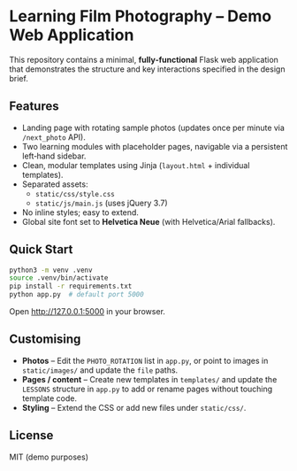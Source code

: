 
# Learning Film Photography – Demo Web Application

This repository contains a minimal, **fully‑functional** Flask web application that demonstrates
the structure and key interactions specified in the design brief.

## Features

* Landing page with rotating sample photos (updates once per minute via `/next_photo` API).
* Two learning modules with placeholder pages, navigable via a persistent left‑hand sidebar.
* Clean, modular templates using Jinja (`layout.html` + individual templates).
* Separated assets:
    * `static/css/style.css`
    * `static/js/main.js` (uses jQuery 3.7)
* No inline styles; easy to extend.
* Global site font set to **Helvetica Neue** (with Helvetica/Arial fallbacks).

## Quick Start

```bash
python3 -m venv .venv
source .venv/bin/activate
pip install -r requirements.txt
python app.py  # default port 5000
```
Open <http://127.0.0.1:5000> in your browser.

## Customising

* **Photos** – Edit the `PHOTO_ROTATION` list in `app.py`, or point to images in
  `static/images/` and update the `file` paths.
* **Pages / content** – Create new templates in `templates/` and update the `LESSONS`
  structure in `app.py` to add or rename pages without touching template code.
* **Styling** – Extend the CSS or add new files under `static/css/`.

## License

MIT (demo purposes)
